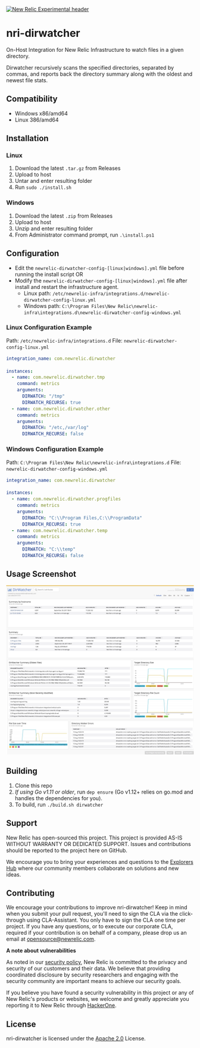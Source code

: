 [![New Relic Experimental header](https://github.com/newrelic/opensource-website/raw/master/src/images/categories/Experimental.png)](https://opensource.newrelic.com/oss-category/#new-relic-experimental)

# nri-dirwatcher

On-Host Integration for New Relic Infrastructure to watch files in a given directory.

Dirwatcher recursively scans the specified directories, separated by commas, and reports back the directory summary along with the oldest and newest file stats.

## Compatibility

* Windows x86/amd64
* Linux 386/amd64

## Installation

### Linux

1. Download the latest `.tar.gz` from Releases
2. Upload to host
3. Untar and enter resulting folder
4. Run `sudo ./install.sh`

### Windows

1. Download the latest `.zip` from Releases
2. Upload to host
3. Unzip and enter resulting folder
4. From Administrator command prompt, run `.\install.ps1`

## Configuration

* Edit the `newrelic-dirwatcher-config-[linux|windows].yml` file before running the install script
OR
* Modify the `newrelic-dirwatcher-config-[linux|windows].yml` file after install and restart the infrastructure agent.
  * Linux path: `/etc/newrelic-infra/integrations.d/newrelic-dirwatcher-config-linux.yml`
  * Windows path: `C:\Program Files\New Relic\newrelic-infra\integrations.d\newrelic-dirwatcher-config-windows.yml`

### Linux Configuration Example

Path: `/etc/newrelic-infra/integrations.d`
File: `newrelic-dirwatcher-config-linux.yml`

```yaml
integration_name: com.newrelic.dirwatcher

instances:
  - name: com.newrelic.dirwatcher.tmp
    command: metrics
    arguments:
      DIRWATCH: "/tmp"
      DIRWATCH_RECURSE: true
  - name: com.newrelic.dirwatcher.other
    command: metrics
    arguments:
      DIRWATCH: "/etc,/var/log"
      DIRWATCH_RECURSE: false
```

### Windows Configuration Example

Path: `C:\Program Files\New Relic\newrelic-infra\integrations.d`
File: `newrelic-dirwatcher-config-windows.yml`

```yaml
integration_name: com.newrelic.dirwatcher

instances:
  - name: com.newrelic.dirwatcher.progfiles
    command: metrics
    arguments:
      DIRWATCH: "C:\\Program Files,C:\\ProgramData"
      DIRWATCH_RECURSE: true
  - name: com.newrelic.dirwatcher.temp
    command: metrics
    arguments:
      DIRWATCH: "C:\\temp"
      DIRWATCH_RECURSE: false
```

## Usage Screenshot

![dirwatcher-screenshot](./etc/nri-dirwatcher-screenshot.jpg)

## Building

1. Clone this repo
2. _If using Go v1.11 or older_, run `dep ensure` (Go v1.12+ relies on go.mod and handles the dependencies for you).
3. To build, run `./build.sh dirwatcher`

## Support

New Relic has open-sourced this project. This project is provided AS-IS WITHOUT WARRANTY OR DEDICATED SUPPORT. Issues and contributions should be reported to the project here on GitHub.

We encourage you to bring your experiences and questions to the [Explorers Hub](https://discuss.newrelic.com) where our community members collaborate on solutions and new ideas.

## Contributing

We encourage your contributions to improve nri-dirwatcher! Keep in mind when you submit your pull request, you'll need to sign the CLA via the click-through using CLA-Assistant. You only have to sign the CLA one time per project. If you have any questions, or to execute our corporate CLA, required if your contribution is on behalf of a company, please drop us an email at opensource@newrelic.com.

**A note about vulnerabilities**

As noted in our [security policy](../../security/policy), New Relic is committed to the privacy and security of our customers and their data. We believe that providing coordinated disclosure by security researchers and engaging with the security community are important means to achieve our security goals.

If you believe you have found a security vulnerability in this project or any of New Relic's products or websites, we welcome and greatly appreciate you reporting it to New Relic through [HackerOne](https://hackerone.com/newrelic).

## License

nri-dirwatcher is licensed under the [Apache 2.0](http://apache.org/licenses/LICENSE-2.0.txt) License.
